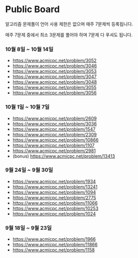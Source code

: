# Public Board
알고리즘 문제풀이 언어 사용 제한은 없으며 매주 7문제씩 등록됩니다.

매주 7문제 중에서 최소 3문제를 풀어야 하며 7문제 다 푸셔도 됩니다.

### 10월 8일 ~ 10월 14일
* https://www.acmicpc.net/problem/3052
* https://www.acmicpc.net/problem/3046
* https://www.acmicpc.net/problem/3053
* https://www.acmicpc.net/problem/3047
* https://www.acmicpc.net/problem/3048
* https://www.acmicpc.net/problem/3055
* https://www.acmicpc.net/problem/3056

### 10월 1일 ~ 10월 7일 
* https://www.acmicpc.net/problem/2609
* https://www.acmicpc.net/problem/3036
* https://www.acmicpc.net/problem/1547
* https://www.acmicpc.net/problem/2309
* https://www.acmicpc.net/problem/10866
* https://www.acmicpc.net/problem/1107
* https://www.acmicpc.net/problem/2981
* (bonus) https://www.acmicpc.net/problem/13413

### 9월 24일 ~ 9월 30일
* https://www.acmicpc.net/problem/1934
* https://www.acmicpc.net/problem/13241
* https://www.acmicpc.net/problem/1094
* https://www.acmicpc.net/problem/2775
* https://www.acmicpc.net/problem/11066
* https://www.acmicpc.net/problem/10253
* https://www.acmicpc.net/problem/1024

### 9월 18일 ~ 9월 23일
* https://www.acmicpc.net/problem/1966
* https://www.acmicpc.net/problem/11866
* https://www.acmicpc.net/problem/1158
